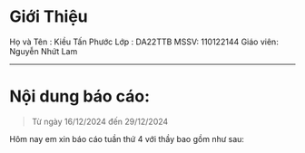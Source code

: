 # Giới Thiệu 

Họ và Tên : Kiều Tấn Phước
Lớp : DA22TTB
MSSV: 110122144
Giáo viên: Nguyễn Nhứt Lam
___________________________________________________

# Nội dung báo cáo:

> Từ ngày 16/12/2024 đến 29/12/2024

Hôm nay em xin báo cáo tuần thứ 4 với thầy bao gồm như sau:



